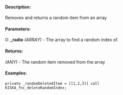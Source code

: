 #### Description:
Removes and returns a random item from an array

#### Parameters:
0: **_radio** *(ARRAY)* - The array to find a random index of.

#### Returns:
*(ANY)* - The random item removed from the array

#### Examples:
```sqf
private _randomDeletedItem = [[1,2,3]] call KISKA_fnc_deleteRandomIndex;
```

